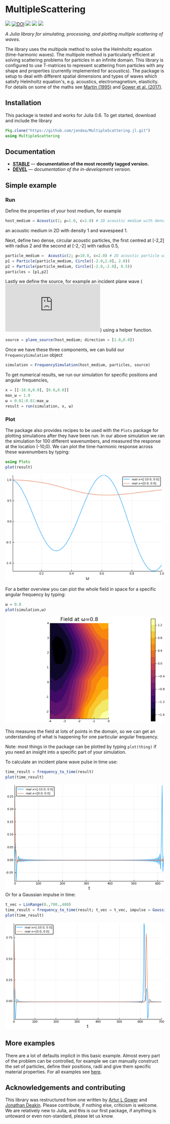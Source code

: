 # MultipleScattering

<!-- [![][docs-stable-img]][docs-stable-url]  -->
[![][docs-dev-img]][docs-dev-url] [![DOI](doi-img)](doi-url) [![][travis-img]][travis-url] [![][codecov-img]][codecov-url] [![][coveralls-img]][coveralls-url]

*A Julia library for simulating, processing, and plotting multiple scattering of waves.*

The library uses the multipole method to solve the Helmholtz equation
(time-harmonic waves). The multipole method is particularly efficient at solving scattering problems for particles in an infinite domain. This library is configured to use T-matrices to represent scattering from particles with any shape and properties (currently implemented for acoustics). The package is setup to deal with different spatial dimensions and types of waves which satisfy Helmholtz equation's, e.g. acoustics, electromagnetism, elasticity. For details on some of the maths see [Martin (1995)](https://pdfs.semanticscholar.org/8bd3/38ec62affc5c89592a9d6d13f1ee6a7d7e53.pdf) and [Gower et al. (2017)](https://arxiv.org/abs/1712.05427).

<!-- If you are here to learn about
[Near Surface Backscattering](example/near_surface_backscattering), then [click here](example/near_surface_backscattering) to see an example. For details on the maths see [Gower et al. (2018)](https://arxiv.org/abs/1801.05490). To see how to take the [moments](example/moments) of the backscattering [click here](example/moments). -->

## Installation
This package is tested and works for Julia 0.6.
To get started, download and include the library
```julia
Pkg.clone("https://github.com/jondea/MultipleScattering.jl.git")
using MultipleScattering
```

## Documentation

- [**STABLE**][docs-stable-url] &mdash; **documentation of the most recently tagged version.**
- [**DEVEL**][docs-dev-url] &mdash; *documentation of the in-development version.*

## Simple example
### Run
Define the properties of your host medium, for example
```julia
host_medium = Acoustic(2; ρ=1.0, c=1.0) # 2D acoustic medium with density ρ = 1.0 and soundspeed c = 1.0
```
an acoustic medium in 2D with density 1 and wavespeed 1.

Next, define two dense, circular acoustic particles, the first centred at [-2,2] with radius 2 and the second at [-2,-2] with radius 0.5,
```julia
particle_medium =  Acoustic(2; ρ=10.0, c=2.0) # 2D acoustic particle with density ρ = 10.0 and soundspeed c = 2.0
p1 = Particle(particle_medium, Circle([-2.0,2.0], 2.0))
p2 = Particle(particle_medium, Circle([-2.0,-2.0], 0.5))
particles = [p1,p2]
```

Lastly we define the source, for example an incident plane wave (![incident plane wave](https://latex.codecogs.com/gif.latex?%5Cdpi%7B120%7D%20e%5E%7Bi%20%28k%20x%20-%20%5Comega%20t%29%7D)) using a helper function.
```julia
source = plane_source(host_medium; direction = [1.0,0.0])
```

Once we have these three components, we can build our `FrequencySimulation` object
```julia
simulation = FrequencySimulation(host_medium, particles, source)
```

To get numerical results, we run our simulation for specific positions and angular frequencies,
```julia
x = [[-10.0,0.0], [0.0,0.0]]
max_ω = 1.0
ω = 0.01:0.01:max_ω
result = run(simulation, x, ω)
```

### Plot
The package also provides recipes to be used with the `Plots` package for
plotting simulations after they have been run.
In our above simulation we ran the simulation for 100 different wavenumbers, and
measured the response at the location (-10,0).
We can plot the time-harmonic response across these wavenumbers by typing:
```julia
using Plots
plot(result)
```
![Plot of response against wavenumber](example/intro/plot_result.png)

For a better overview you can plot the whole field in space for a specific angular frequency by typing:
```julia
ω = 0.8
plot(simulation,ω)
```
![Plot real part of acoustic field](example/intro/plot_field.png)

This measures the field at lots of points in the domain, so we can get an
understanding of what is happening for one particular angular frequency.

Note: most things in the package can be plotted by typing `plot(thing)` if you
need an insight into a specific part of your simulation.

To calculate an incident plane wave pulse in time use:
```julia
time_result = frequency_to_time(result)
plot(time_result)
```
![Plot real part of acoustic field](example/intro/plot_time_result.png)
Or for a Gaussian impulse in time:
```julia
t_vec = LinRange(0.,700.,400)
time_result = frequency_to_time(result; t_vec = t_vec, impulse = GaussianImpulse(max_ω))
plot(time_result)
```
![Plot real part of acoustic field](example/intro/plot_gauss_result.png)

## More examples
There are a lot of defaults implicit in this basic example.
Almost every part of the problem can be controlled, for example we can manually
construct the set of particles, define their positions, radii and give them
specific material properties. For all examples see [here](example/README.md).

## Acknowledgements and contributing
This library was restructured from one written by
[Artur L Gower](https://arturgower.github.io/) and
[Jonathan Deakin](http://jonathan.thedeakin.net).
Please contribute, if nothing else, criticism is welcome.
We are relatively new to Julia, and this is our first package, if anything is
untoward or even non-standard, please let us know.

[docs-dev-img]: https://img.shields.io/badge/docs-dev-blue.svg
[docs-dev-url]: https://jondea.github.io/MultipleScattering.jl/dev

[docs-stable-img]: https://img.shields.io/badge/docs-stable-blue.svg
[docs-stable-url]: https://jondea.github.io/MultipleScattering.jl/stable

[doi-img]: https://zenodo.org/badge/96763392.svg
[doi-url]: https://zenodo.org/badge/latestdoi/96763392

[travis-img]: https://travis-ci.org/jondea/MultipleScattering.jl.svg?branch=master
[travis-url]: https://travis-ci.org/jondea/MultipleScattering.jl

[codecov-img]: http://codecov.io/github/jondea/MultipleScattering.jl/coverage.svg?branch=master
[codecov-url]: http://codecov.io/github/jondea/MultipleScattering.jl?branch=master

[coveralls-img]: https://coveralls.io/repos/github/jondea/MultipleScattering.jl/badge.svg?branch=master
[coveralls-url]: https://coveralls.io/github/jondea/MultipleScattering.jl?branch=master

[issues-url]: https://github.com/jondea/MultipleScattering.jl/issues
